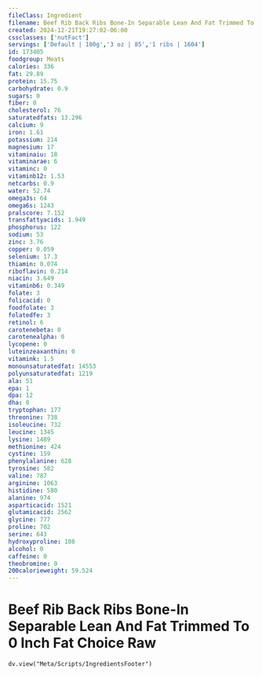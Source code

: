 ```yaml
---
fileClass: Ingredient
filename: Beef Rib Back Ribs Bone-In Separable Lean And Fat Trimmed To 0 Inch Fat Choice Raw
created: 2024-12-21T19:27:02-06:00
cssclasses: ['nutFact']
servings: ['Default | 100g','3 oz | 85','1 ribs | 1604']
id: 173405
foodgroup: Meats
calories: 336
fat: 29.89
protein: 15.75
carbohydrate: 0.9
sugars: 0
fiber: 0
cholesterol: 76
saturatedfats: 13.296
calcium: 9
iron: 1.61
potassium: 214
magnesium: 17
vitaminaiu: 18
vitaminarae: 6
vitaminc: 0
vitaminb12: 1.53
netcarbs: 0.9
water: 52.74
omega3s: 64
omega6s: 1243
pralscore: 7.152
transfattyacids: 1.949
phosphorus: 122
sodium: 53
zinc: 3.76
copper: 0.059
selenium: 17.3
thiamin: 0.074
riboflavin: 0.214
niacin: 3.649
vitaminb6: 0.349
folate: 3
folicacid: 0
foodfolate: 3
folatedfe: 3
retinol: 6
carotenebeta: 0
carotenealpha: 0
lycopene: 0
luteinzeaxanthin: 0
vitamink: 1.5
monounsaturatedfat: 14553
polyunsaturatedfat: 1219
ala: 51
epa: 1
dpa: 12
dha: 0
tryptophan: 177
threonine: 738
isoleucine: 732
leucine: 1345
lysine: 1489
methionine: 424
cystine: 159
phenylalanine: 628
tyrosine: 582
valine: 787
arginine: 1063
histidine: 580
alanine: 974
asparticacid: 1521
glutamicacid: 2562
glycine: 777
proline: 702
serine: 643
hydroxyproline: 108
alcohol: 0
caffeine: 0
theobromine: 0
200calorieweight: 59.524
---
```


# Beef Rib Back Ribs Bone-In Separable Lean And Fat Trimmed To 0 Inch Fat Choice Raw

```dataviewjs
dv.view("Meta/Scripts/IngredientsFooter")
```